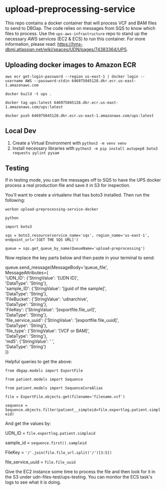 # upload-preprocessing-service

This repo contains a docker container that will process VCF and BAM files to send to DBGap. The code relies on messages from SQS to know which files to process. Use the `ups-aws-infrastructure` repo to stand up the necessary AWS services (EC2 & ECS) to run this container. For more information, please read: https://hms-dbmi.atlassian.net/wiki/spaces/UDN/pages/74383364/UPS.

## Uploading docker images to Amazon ECR
`aws ecr get-login-password --region us-east-1 | docker login --username AWS --password-stdin 646975045128.dkr.ecr.us-east-1.amazonaws.com`

`docker build -t ups .`

`docker tag ups:latest 646975045128.dkr.ecr.us-east-1.amazonaws.com/ups:latest`

`docker push 646975045128.dkr.ecr.us-east-1.amazonaws.com/ups:latest`

## Local Dev
1) Create a Virtual Environment with `python3 -m venv venv`
2) Install necessary libraries with `python3 -m pip install autopep8 boto3 requests pylint pysam`

## Testing
If in testing mode, you can fire messages off to SQS to have the UPS docker process a real production file and save it in S3 for inspection.

You'll want to create a virtualenv that has boto3 installed. Then run the following:

`workon upload-preprocessing-service-docker`

`python`

`import boto3`

`sqs = boto3.resource(service_name='sqs', region_name='us-east-1', endpoint_url='[GET THE SQS URL]')`

`queue = sqs.get_queue_by_name(QueueName='upload-preprocessing')`

Now replace the key parts below and then paste in your terminal to send:

queue.send_message(MessageBody='queue_file', \
   MessageAttributes={ \
       'UDN_ID': {'StringValue': '[UDN ID]', \
                  'DataType': 'String'}, \
       'sample_ID': {'StringValue': '[guid of the sample]', \
                     'DataType': 'String'}, \
       'FileBucket': {'StringValue': 'udnarchive', \
                      'DataType': 'String'}, \
       'FileKey': {'StringValue':  '[exportfile.file_url]', \
                   'DataType': 'String'}, \
       'file_service_uuid': {'StringValue': '[exportfile.file_uuid]', \
                             'DataType': 'String'}, \
       'file_type': {'StringValue': '[VCF or BAM]', \
                     'DataType': 'String'}, \
       'md5': {'StringValue': ' ', \
               'DataType': 'String'} \
   })

Helpful queries to get the above:

`from dbgap.models import ExportFile`

`from patient.models import Sequence`

`from patient.models import SequenceCoreAlias`

`file = ExportFile.objects.get(filename='filename.vcf')`

`sequence = Sequence.objects.filter(patient__simpleid=file.exportlog.patient.simpleid)`


And get the values by:

UDN_ID = `file.exportlog.patient.simpleid`

sample_id = `sequence.first().sampleid`

FileKey = `'/'.join(file.file_url.split('/')[3:5])`

file_service_uuid = `file.file_uuid`

Give the EC2 instance some time to process the file and then look for it in the S3 under udn-files-test/ups-testing. You can monitor the ECS task's logs to see what it is doing.
